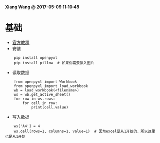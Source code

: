 #### Xiang Wang @ 2017-05-09 11:10:45

# 基础
* [官方教程](https://openpyxl.readthedocs.io/en/default/tutorial.html)
* 安装
```
    pip install openpyxl
    pip install pillow  # 如果你需要插入图片
```
* 读取数据
```
    from openpyxl import Workbook
    from openpyxl import load_workbook
    wb = load_workbook(<filename>)
    ws = wb.get_active_sheet()
    for row in ws.rows:
        for cell in row:
            print(cell.value)
```

* 写入数据
```
    ws['A4'] = 4
    ws.cell(rows=1, columns=1, value=1)  # 因为excel是从1开始的，所以这里也是从1开始
```
